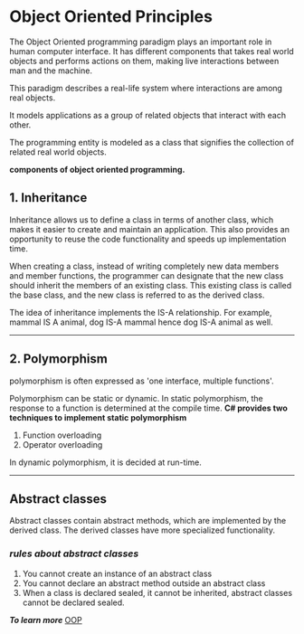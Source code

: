 # Object Oriented Principles

The Object Oriented programming paradigm plays an important role in human computer interface.
It has different components that takes real world objects and performs actions on them, making live interactions between man and the machine.

This paradigm describes a real-life system where interactions are among real objects.

It models applications as a group of related objects that interact with each other.

The programming entity is modeled as a class that signifies the collection of related real world objects.

**components of object oriented programming.**
## 1. Inheritance

Inheritance allows us to define a class in terms of another class, which makes it easier to create and maintain an application. This also provides an opportunity to reuse the code functionality and speeds up implementation time.

When creating a class, instead of writing completely new data members and member functions, the programmer can designate that the new class should inherit the members of an existing class. This existing class is called the base class, and the new class is referred to as the derived class.

The idea of inheritance implements the IS-A relationship. 
For example, mammal IS A animal, dog IS-A mammal hence dog IS-A animal as well.

---

## 2. Polymorphism

polymorphism is often expressed as 'one interface, multiple functions'.

Polymorphism can be static or dynamic.
In static polymorphism, the response to a function is determined at the compile time. 
**C# provides two techniques to implement static polymorphism**
1. Function overloading
2. Operator overloading

In dynamic polymorphism, it is decided at run-time.

---

## **Abstract classes**
Abstract classes contain abstract methods, which are implemented by the derived class. The derived classes have more specialized functionality.

### ***rules about abstract classes***
1. You cannot create an instance of an abstract class
2. You cannot declare an abstract method outside an abstract class
3. When a class is declared sealed, it cannot be inherited, abstract classes cannot be declared sealed.


***To learn more*** [OOP](https://www.tutorialspoint.com/human_computer_interface/object_oriented_programming.htm)








